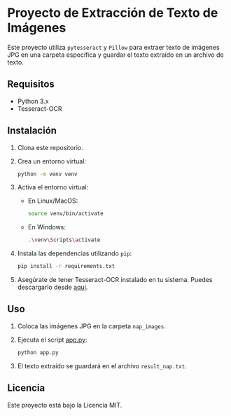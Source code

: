 # Proyecto de Extracción de Texto de Imágenes

Este proyecto utiliza `pytesseract` y `Pillow` para extraer texto de imágenes JPG en una carpeta específica y guardar el texto extraído en un archivo de texto.

## Requisitos

- Python 3.x
- Tesseract-OCR

## Instalación

1. Clona este repositorio.
2. Crea un entorno virtual:

    ```sh
    python -m venv venv
    ```

3. Activa el entorno virtual:

    - En Linux/MacOS:

        ```sh
        source venv/bin/activate
        ```

    - En Windows:

        ```sh
        .\venv\Scripts\activate
        ```

4. Instala las dependencias utilizando `pip`:

    ```sh
    pip install -r requirements.txt
    ```

5. Asegúrate de tener Tesseract-OCR instalado en tu sistema. Puedes descargarlo desde [aquí](https://github.com/tesseract-ocr/tesseract).

## Uso

1. Coloca las imágenes JPG en la carpeta `nap_images`.
2. Ejecuta el script [app.py](http://_vscodecontentref_/0):

    ```sh
    python app.py
    ```

3. El texto extraído se guardará en el archivo `result_nap.txt`.

## Licencia

Este proyecto está bajo la Licencia MIT.